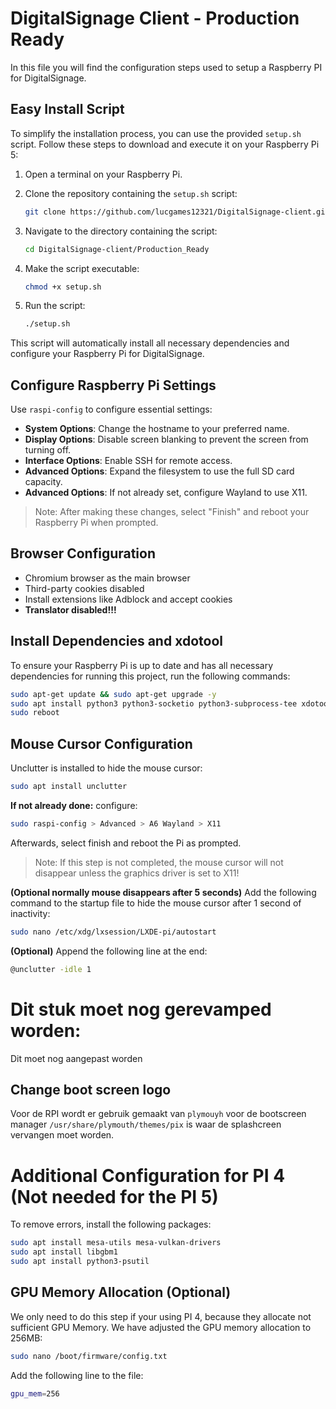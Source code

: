 
# DigitalSignage Client - Production Ready
In this file you will find the configuration steps used to setup a Raspberry PI for DigitalSignage.


## Easy Install Script

To simplify the installation process, you can use the provided `setup.sh` script. Follow these steps to download and execute it on your Raspberry Pi 5:

1. Open a terminal on your Raspberry Pi.
2. Clone the repository containing the `setup.sh` script:

    ```bash
    git clone https://github.com/lucgames12321/DigitalSignage-client.git
    ```

4. Navigate to the directory containing the script:

    ```bash
    cd DigitalSignage-client/Production_Ready
    ```
    
6. Make the script executable:

    ```bash
    chmod +x setup.sh
    ```
    
8. Run the script:

    ```bash
    ./setup.sh
    ```
    

This script will automatically install all necessary dependencies and configure your Raspberry Pi for DigitalSignage.

## Configure Raspberry Pi Settings
Use `raspi-config` to configure essential settings:
- **System Options**: Change the hostname to your preferred name.
- **Display Options**: Disable screen blanking to prevent the screen from turning off.
- **Interface Options**: Enable SSH for remote access.
- **Advanced Options**: Expand the filesystem to use the full SD card capacity.
- **Advanced Options**: If not already set, configure Wayland to use X11.

> Note: After making these changes, select "Finish" and reboot your Raspberry Pi when prompted.


## Browser Configuration
- Chromium browser as the main browser
- Third-party cookies disabled
- Install extensions like Adblock and accept cookies
- **Translator disabled!!!**


## Install Dependencies and xdotool
To ensure your Raspberry Pi is up to date and has all necessary dependencies for running this project, run the following commands:
```bash
sudo apt-get update && sudo apt-get upgrade -y
sudo apt install python3 python3-socketio python3-subprocess-tee xdotool unclutter chromium-browser
sudo reboot
```

## Mouse Cursor Configuration
Unclutter is installed to hide the mouse cursor:
```bash
sudo apt install unclutter
```
**If not already done:** configure:
```bash
sudo raspi-config > Advanced > A6 Wayland > X11
```
Afterwards, select finish and reboot the Pi as prompted.

> Note: If this step is not completed, the mouse cursor will not disappear unless the graphics driver is set to X11!

**(Optional normally mouse disappears after 5 seconds)** Add the following command to the startup file to hide the mouse cursor after 1 second of inactivity:
```bash
sudo nano /etc/xdg/lxsession/LXDE-pi/autostart
```
**(Optional)** Append the following line at the end:
```bash
@unclutter -idle 1
```



# Dit stuk moet nog gerevamped worden:
Dit moet nog aangepast worden
## Change boot screen logo
Voor de RPI wordt er gebruik gemaakt van `plymouyh` voor de bootscreen manager
`/usr/share/plymouth/themes/pix` is waar de splashcreen vervangen moet worden.






# Additional Configuration for PI 4 (Not needed for the PI 5)
To remove errors, install the following packages:
```bash
sudo apt install mesa-utils mesa-vulkan-drivers
sudo apt install libgbm1
sudo apt install python3-psutil
```

## GPU Memory Allocation (Optional)
We only need to do this step if your using PI 4, because they allocate not sufficient GPU Memory.
We have adjusted the GPU memory allocation to 256MB:
```bash
sudo nano /boot/firmware/config.txt
```
Add the following line to the file:
```bash
gpu_mem=256
```

